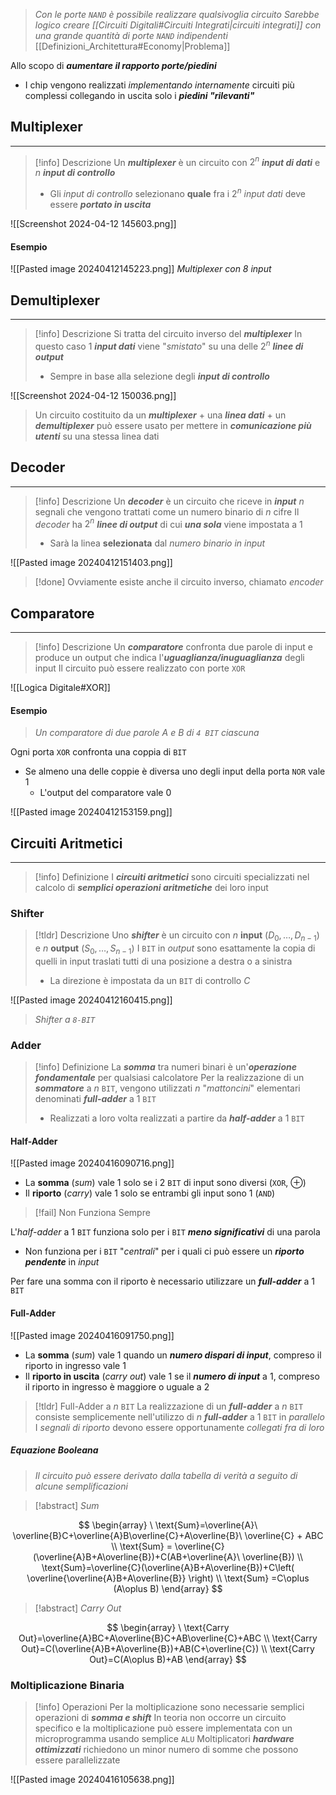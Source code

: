 >*Con le porte `NAND` è possibile realizzare qualsivoglia circuito*
>*Sarebbe logico creare [[Circuiti Digitali#Circuiti Integrati|circuiti integrati]] con una grande quantità di porte `NAND` indipendenti*
>[[Definizioni_Architettura#Economy|Problema]]

Allo scopo di ***aumentare il rapporto porte/piedini***
- I chip vengono realizzati *implementando internamente* circuiti più complessi collegando in uscita solo i ***piedini "rilevanti"***

## Multiplexer
---
>[!info] Descrizione
>Un ***multiplexer*** è un circuito con $2^n$ ***input di dati*** e $n$ ***input di controllo***
>- Gli *input di controllo* selezionano **quale** fra i $2^n$ *input dati* deve essere ***portato in uscita***

![[Screenshot 2024-04-12 145603.png]]
#### Esempio
![[Pasted image 20240412145223.png]]
*Multiplexer con $8$ input*

## Demultiplexer
---
>[!info] Descrizione
>Si tratta del circuito inverso del ***multiplexer***
>In questo caso $1$ ***input dati*** viene "*smistato*" su una delle $2^n$ ***linee di output***
>- Sempre in base alla selezione degli ***input di controllo***

![[Screenshot 2024-04-12 150036.png]]


> Un circuito costituito da un ***multiplexer*** $+$ una ***linea dati*** $+$ un ***demultiplexer***
> può essere usato per mettere in ***comunicazione più utenti*** su una stessa linea dati

## Decoder
---
>[!info] Descrizione
>Un ***decoder*** è un circuito che riceve in ***input*** $n$ segnali che vengono trattati come un numero binario di $n$ cifre
>Il *decoder* ha $2^n$ ***linee di output*** di cui ***una sola*** viene impostata a $1$
>- Sarà la linea **selezionata** dal *numero binario in input*

![[Pasted image 20240412151403.png]]

>[!done] Ovviamente esiste anche il circuito inverso, chiamato *encoder*

## Comparatore
---
>[!info] Descrizione
>Un ***comparatore*** confronta due parole di input e produce un output che indica l'***uguaglianza/inuguaglianza*** degli input
>Il circuito può essere realizzato con porte `XOR`

![[Logica Digitale#XOR]]

#### Esempio
>*Un comparatore di due parole $A$ e $B$ di `4 BIT` ciascuna*

Ogni porta `XOR` confronta una coppia di `BIT`
- Se almeno una delle coppie è diversa uno degli input della porta `NOR` vale $1$
	- L'output del comparatore vale $0$

![[Pasted image 20240412153159.png]]

## Circuiti Aritmetici
---
>[!info] Definizione
>I ***circuiti aritmetici*** sono circuiti specializzati nel calcolo di ***semplici operazioni aritmetiche*** dei loro input

### Shifter
>[!tldr] Descrizione
>Uno ***shifter*** è un circuito con $n$ **input** ($D_{0},\dots,D_{n-1}$) e $n$ **output** ($S_{0},\dots,S_{n-1}$)
>I `BIT` in *output* sono esattamente la copia di quelli in input traslati tutti di una posizione a destra o a sinistra
>- La direzione è impostata da un `BIT` di controllo $C$

![[Pasted image 20240412160415.png]]
>*Shifter a `8-BIT`*

### Adder
>[!info] Definizione
>La ***somma*** tra numeri binari è un'***operazione fondamentale*** per qualsiasi calcolatore
>Per la realizzazione di un ***sommatore*** a $n$ `BIT`, vengono utilizzati $n$ "*mattoncini*" elementari denominati ***full-adder*** a $1$ `BIT`
>- Realizzati a loro volta realizzati a partire da ***half-adder*** a $1$ `BIT`

#### Half-Adder
![[Pasted image 20240416090716.png]]
- La **somma** (*sum*) vale $1$ solo se i 2 `BIT` di input sono diversi (`XOR`, $\oplus$)
- Il **riporto** (*carry*) vale $1$ solo se entrambi gli input sono $1$ (`AND`)

>[!fail] Non Funziona Sempre

L'*half-adder* a $1$ `BIT` funziona solo per i `BIT` ***meno significativi*** di una parola
- Non funziona per i `BIT` "*centrali*" per i quali ci può essere un ***riporto pendente*** in *input*

Per fare una somma con il riporto è necessario utilizzare un ***full-adder*** a $1$ `BIT`

#### Full-Adder
![[Pasted image 20240416091750.png]]

- La **somma** (*sum*) vale $1$ quando un ***numero dispari di input***, compreso il riporto in ingresso vale $1$
- Il **riporto in uscita** (*carry out*) vale $1$ se il ***numero di input*** a $1$, compreso il riporto in ingresso è maggiore o uguale a $2$

>[!tldr] Full-Adder a $n$ `BIT`
>La realizzazione di un ***full-adder*** a $n$ `BIT` consiste semplicemente nell'utilizzo di $n$ ***full-adder*** a $1$ `BIT` in *parallelo*
>I *segnali di riporto* devono essere opportunamente *collegati fra di loro*

##### Equazione Booleana
>*Il circuito può essere derivato dalla tabella di verità a seguito di alcune semplificazioni*

>[!abstract] *Sum*

$$
\begin{array}
\ \text{Sum}=\overline{A}\ \overline{B}C+\overline{A}B\overline{C}+A\overline{B}\ \overline{C} + ABC \\
\text{Sum} = \overline{C}(\overline{A}B+A\overline{B})+C(AB+\overline{A}\ \overline{B}) \\
\text{Sum}=\overline{C}(\overline{A}B+A\overline{B})+C\left( \overline{\overline{A}B+A\overline{B}} \right) \\
\text{Sum} =C\oplus (A\oplus B)
\end{array}
$$

>[!abstract] *Carry Out*

$$
\begin{array}
\ \text{Carry Out}=\overline{A}BC+A\overline{B}C+AB\overline{C}+ABC \\
\text{Carry Out}=C(\overline{A}B+A\overline{B})+AB(C+\overline{C}) \\
\text{Carry Out}=C(A\oplus B)+AB
\end{array}
$$


### Moltiplicazione Binaria
>[!info] Operazioni
>Per la moltiplicazione sono necessarie semplici operazioni di ***somma e shift***
>In teoria non occorre un circuito specifico e la moltiplicazione può essere implementata con un microprogramma usando semplice `ALU`
>Moltiplicatori ***hardware ottimizzati*** richiedono un minor numero di somme che possono essere parallelizzate

![[Pasted image 20240416105638.png]]